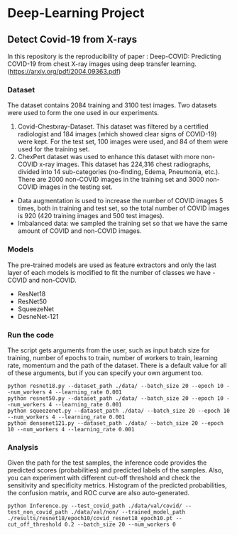 # Deep-Learning Project

## Detect Covid-19 from X-rays

In this repository is the reproducibility of paper : Deep-COVID: Predicting COVID-19 from chest X-ray images using deep transfer learning. (https://arxiv.org/pdf/2004.09363.pdf)

### Dataset
The dataset contains 2084 training and 3100 test images. Two datasets were used to form the one used in our experiments.
 1.  Covid-Chestxray-Dataset. 
 This dataset was filtered by a certified radiologist and 184 images (which showed clear signs of COVID-19) were kept. For the test set, 100 images were used, and 84 of them were used for the training set. 
2. ChexPert dataset was used to enhance this dataset with more non-COVID x-ray images. This dataset has 224,316 chest radiographs, divided into 14 sub-categories (no-finding, Edema, Pneumonia, etc.). There are 2000 non-COVID images in the training set and 3000 non-COVID images in the testing set. 

* Data augmentation is used to increase the number of COVID images 5 times, both in training and test set, so the total number of COVID images is 920 (420 training images and 500 test images). 
* Imbalanced data: we sampled the training set so that we have the same amount of COVID and non-COVID images.  

 ### Models
The pre-trained models are used as feature extractors and only the last layer of each models is modified to fit the number of classes we have - COVID and non-COVID.
* ResNet18
* ResNet50
* SqueezeNet
* DesneNet-121

### Run the code
The script gets arguments from the user, such as input batch size for training, number of epochs to train, number of workers to train, learning rate, momentum  and the path of the dataset. There is a default value for all of these arguments, but if you can specify your own argument too.


```
python resnet18.py --dataset_path ./data/ --batch_size 20 --epoch 10 --num_workers 4 --learning_rate 0.001
python resnet50.py --dataset_path ./data/ --batch_size 20 --epoch 10 --num_workers 4 --learning_rate 0.001
python squeezenet.py --dataset_path ./data/ --batch_size 20 --epoch 10 --num_workers 4 --learning_rate 0.001
python densenet121.py --dataset_path ./data/ --batch_size 20 --epoch 10 --num_workers 4 --learning_rate 0.001
```
### Analysis
Given the path for the test samples, the inference code provides the predicted scores (probabilities) and predicted labels of the samples. Also, you can experiment with different cut-off threshold and check  the sensitivity and specificity metrics. Histogram of the predicted probabilities, the confusion matrix, and ROC curve are also auto-generated.

```
python Inference.py --test_covid_path ./data/val/covid/ --test_non_covid_path ./data/val/non/ --trained_model_path ./results/resnet18/epoch10/covid_resnet18_epoch10.pt --cut_off_threshold 0.2 --batch_size 20 --num_workers 0
```

